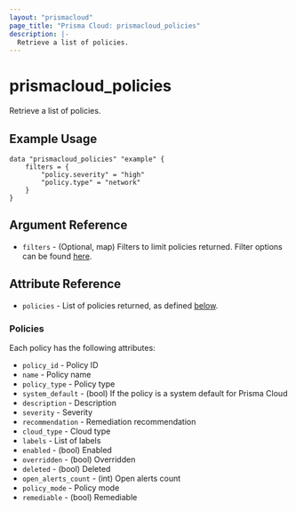 ```yaml
---
layout: "prismacloud"
page_title: "Prisma Cloud: prismacloud_policies"
description: |-
  Retrieve a list of policies.
---
```


# prismacloud_policies

Retrieve a list of policies.

## Example Usage

```hcl
data "prismacloud_policies" "example" {
    filters = {
        "policy.severity" = "high"
        "policy.type" = "network"
    }
}
```

## Argument Reference

* `filters` - (Optional, map) Filters to limit policies returned.  Filter options can be found [here](https://api.docs.prismacloud.io/reference#get-policies-v2).

## Attribute Reference

* `policies` - List of policies returned, as defined [below](#policies).

### Policies

Each policy has the following attributes:

* `policy_id` - Policy ID
* `name` - Policy name
* `policy_type` - Policy type
* `system_default` - (bool) If the policy is a system default for Prisma Cloud
* `description` - Description
* `severity` - Severity
* `recommendation` - Remediation recommendation
* `cloud_type` - Cloud type
* `labels` - List of labels
* `enabled` - (bool) Enabled
* `overridden` - (bool) Overridden
* `deleted` - (bool) Deleted
* `open_alerts_count` - (int) Open alerts count
* `policy_mode` - Policy mode
* `remediable` - (bool) Remediable
